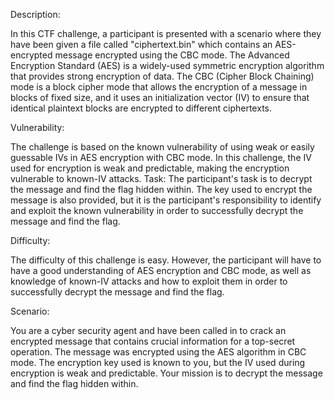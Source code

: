 Description:

In this CTF challenge, a participant is presented with a scenario where they have been given a file called "ciphertext.bin" which contains an AES-encrypted message encrypted using the CBC mode. The Advanced Encryption Standard (AES) is a widely-used symmetric encryption algorithm that provides strong encryption of data. The CBC (Cipher Block Chaining) mode is a block cipher mode that allows the encryption of a message in blocks of fixed size, and it uses an initialization vector (IV) to ensure that identical plaintext blocks are encrypted to different ciphertexts.

Vulnerability: 

The challenge is based on the known vulnerability of using weak or easily guessable IVs in AES encryption with CBC mode. In this challenge, the IV used for encryption is weak and predictable, making the encryption vulnerable to known-IV attacks.
Task: The participant's task is to decrypt the message and find the flag hidden within. The key used to encrypt the message is also provided, but it is the participant's responsibility to identify and exploit the known vulnerability in order to successfully decrypt the message and find the flag.

Difficulty: 

The difficulty of this challenge is easy. However, the participant will have to have a good understanding of AES encryption and CBC mode, as well as knowledge of known-IV attacks and how to exploit them in order to successfully decrypt the message and find the flag.

Scenario:

You are a cyber security agent and have been called in to crack an encrypted message that contains crucial information for a top-secret operation. The message was encrypted using the AES algorithm in CBC mode. The encryption key used is known to you, but the IV used during encryption is weak and predictable. Your mission is to decrypt the message and find the flag hidden within. 

